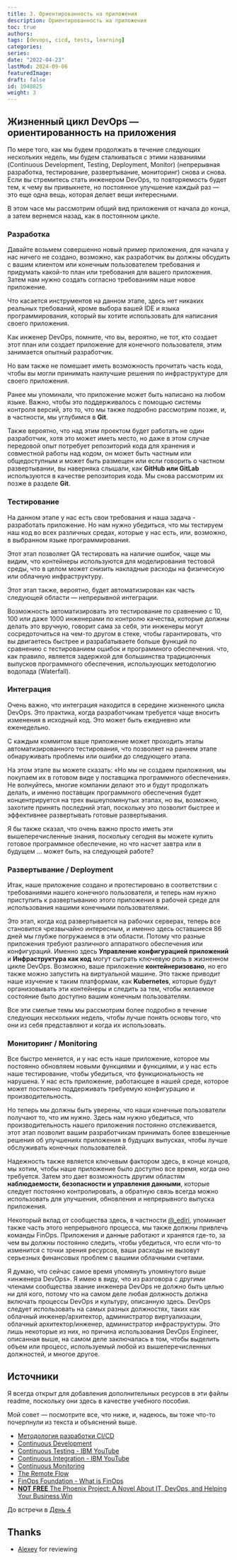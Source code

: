 ```yaml
---
title: 3. Ориентированность на приложения
description: Ориентированность на приложения
toc: true
authors:
tags: [devops, cicd, tests, learning]
categories:
series:
date: "2022-04-23"
lastMod: 2024-09-06
featuredImage:
draft: false
id: 1048825
weight: 3
---
```


## Жизненный цикл DevOps — ориентированность на приложения

По мере того, как мы будем продолжать в течение следующих нескольких недель, мы будем сталкиваться с этими названиями (Continuous Development, Testing, Deployment, Monitor) (непрерывная разработка, тестирование, развертывание, мониторинг) снова и снова.
Если вы стремитесь стать инженером DevOps, то повторяемость будет тем, к чему вы привыкнете, но постоянное улучшение каждый раз — это еще одна вещь, которая делает вещи интересными.

В этом часе мы рассмотрим общий вид приложения от начала до конца, а затем вернемся назад, как в постоянном цикле.

### Разработка

Давайте возьмем совершенно новый пример приложения, для начала у нас ничего не создано, возможно, как разработчик вы должны обсудить с вашим клиентом или конечным пользователем требования и придумать какой-то план или требования для вашего приложения. Затем нам нужно создать согласно требованиям наше новое приложение.

Что касается инструментов на данном этапе, здесь нет никаких реальных требований, кроме выбора вашей IDE и языка программирования, который вы хотите использовать для написания своего приложения.

Как инженер DevOps, помните, что вы, вероятно, не тот, кто создает этот план или создает приложение для конечного пользователя, этим занимается опытный разработчик.

Но вам также не помешает иметь возможность прочитать часть кода, чтобы вы могли принимать наилучшие решения по инфраструктуре для своего приложения.

Ранее мы упоминали, что приложение может быть написано на любом языке. Важно, чтобы это поддерживалось с помощью системы контроля версий, это то, что мы также подробно рассмотрим позже, и, в частности, мы углубимся в **Git**.

Также вероятно, что над этим проектом будет работать не один разработчик, хотя это может иметь место, но даже в этом случае передовой опыт потребует репозиторий кода для хранения и совместной работы над кодом, он может быть частным или общедоступным и может быть размещен или если говорить о частном развертывании, вы наверняка слышали, как **GitHub или GitLab** используются в качестве репозитория кода. Мы снова рассмотрим их позже в разделе **Git**.

### Тестирование

На данном этапе у нас есть свои требования и наша задача - разработать приложение. Но нам нужно убедиться, что мы тестируем наш код во всех различных средах, которые у нас есть, или, возможно, в выбранном языке программирования.

Этот этап позволяет QA тестировать на наличие ошибок, чаще мы видим, что контейнеры используются для моделирования тестовой среды, что в целом может снизить накладные расходы на физическую или облачную инфраструктуру.

Этот этап также, вероятно, будет автоматизирован как часть следующей области — непрерывной интеграции.

Возможность автоматизировать это тестирование по сравнению с 10, 100 или даже 1000 инженерами по контролю качества, которые должны делать это вручную, говорит сама за себя, эти инженеры могут сосредоточиться на чем-то другом в стеке, чтобы гарантировать, что вы двигаетесь быстрее и разрабатываете больше функций по сравнению с тестированием ошибок и программного обеспечения. что, как правило, является задержкой для большинства традиционных выпусков программного обеспечения, использующих методологию водопада (Waterfall).

### Интеграция

Очень важно, что интеграция находится в середине жизненного цикла DevOps. Это практика, когда разработчикам требуется чаще вносить изменения в исходный код. Это может быть ежедневно или еженедельно.

С каждым коммитом ваше приложение может проходить этапы автоматизированного тестирования, что позволяет на раннем этапе обнаруживать проблемы или ошибки до следующего этапа.

На этом этапе вы можете сказать: «Но мы не создаем приложения, мы покупаем их в готовом виде у поставщика программного обеспечения». Не волнуйтесь, многие компании делают это и будут продолжать делать, и именно поставщик программного обеспечения будет концентрируется на трех вышеупомянутых этапах, но вы, возможно, захотите принять последний этап, поскольку это позволит быстрее и эффективнее развертывать готовые развертывания.

Я бы также сказал, что очень важно просто иметь эти вышеперечисленные знания, поскольку сегодня вы можете купить готовое программное обеспечение, но что насчет завтра или в будущем ... может быть, на следующей работе?

### Развертывание / Deployment

Итак, наше приложение создано и протестировано в соответствии с требованиями нашего конечного пользователя, и теперь нам нужно приступить к развертыванию этого приложения в рабочей среде для использования нашими конечными пользователями.

Это этап, когда код развертывается на рабочих серверах, теперь все становится чрезвычайно интересным, и именно здесь оставшиеся 86 дней мы глубже погружаемся в эти области. Потому что разные приложения требуют различного аппаратного обеспечения или конфигураций. Именно здесь **Управление конфигурацией приложений** и **Инфраструктура как код** могут сыграть ключевую роль в жизненном цикле DevOps. Возможно, ваше приложение **контейнеризовано**, но его также можно запустить на виртуальной машине. Это также приводит наше изучение к таким платформам, как **Kubernetes**, которые будут организовывать эти контейнеры и следить за тем, чтобы желаемое состояние было доступно вашим конечным пользователям.

Все эти смелые темы мы рассмотрим более подробно в течение следующих нескольких недель, чтобы лучше понять основы того, что они из себя представляют и когда их использовать.

### Мониторинг / Monitoring

Все быстро меняется, и у нас есть наше приложение, которое мы постоянно обновляем новыми функциями и функциями, и у нас есть наше тестирование, чтобы убедиться, что функциональность не нарушена. У нас есть приложение, работающее в нашей среде, которое может постоянно поддерживать требуемую конфигурацию и производительность.

Но теперь мы должны быть уверены, что наши конечные пользователи получают то, что им нужно. Здесь нам нужно убедиться, что производительность нашего приложения постоянно отслеживается, этот этап позволит вашим разработчикам принимать более взвешенные решения об улучшениях приложения в будущих выпусках, чтобы лучше обслуживать конечных пользователей.

Надежность также является ключевым фактором здесь, в конце концов, мы хотим, чтобы наше приложение было доступно все время, когда оно требуется. Затем это дает возможность другим областям **наблюдаемости, безопасности и управления данными**, которые следует постоянно контролировать, а обратную связь всегда можно использовать для улучшения, обновления и непрерывного выпуска приложения.

Некоторый вклад от сообщества здесь, в частности [@_ediri](https://twitter.com/_ediri), упоминает также часть этого непрерывного процесса, мы также должны привлечь команды FinOps. Приложения и данные работают и хранятся где-то, за чем вы должны постоянно следить, чтобы убедиться, что если что-то изменится с точки зрения ресурсов, ваши расходы не вызовут серьезных финансовых проблем с вашими облачными счетами.

Я думаю, что сейчас самое время упомянуть упомянутого выше «инженера DevOps». Я имею в виду, что из разговора с другими членами сообщества звание инженера DevOps не должно быть целью ни для кого, потому что на самом деле любая должность должна включать процессы DevOps и культуру, описанную здесь. DevOps следует использовать на самых разных должностях, таких как облачный инженер/архитектор, администратор виртуализации, облачный архитектор/инженер, администратор инфраструктуры. Это лишь некоторые из них, но причина использования DevOps Engineer, описанная выше, на самом деле заключалась в том, чтобы выделить объем или процесс, используемый любой из вышеперечисленных должностей, и многое другое.

## Источники

Я всегда открыт для добавления дополнительных ресурсов в эти файлы readme, поскольку они здесь в качестве учебного пособия.

Мой совет — посмотрите все, что ниже, и, надеюсь, вы тоже что-то почерпнули из текста и объяснений выше.

- [Методология разработки CI/CD](https://itglobal.com/ru-ru/company/blog/development-method-ci-cd/)
- [Continuous Development](https://www.youtube.com/watch?v=UnjwVYAN7Ns)
- [Continuous Testing - IBM YouTube](https://www.youtube.com/watch?v=RYQbmjLgubM)
- [Continuous Integration - IBM YouTube](https://www.youtube.com/watch?v=1er2cjUq1UI)
- [Continuous Monitoring](https://www.youtube.com/watch?v=Zu53QQuYqJ0)
- [The Remote Flow](https://www.notion.so/The-Remote-Flow-d90982e77a144f4f990c135f115f41c6)
- [FinOps Foundation - What is FinOps](https://www.finops.org/introduction/what-is-finops/)
- [**NOT FREE** The Phoenix Project: A Novel About IT, DevOps, and Helping Your Business Win](https://www.amazon.co.uk/Phoenix-Project-DevOps-Helping-Business-ebook/dp/B00AZRBLHO)

До встречи в [День 4](../day04)

## Thanks

- [Alexey](https://github.com/soudjiro) for reviewing
